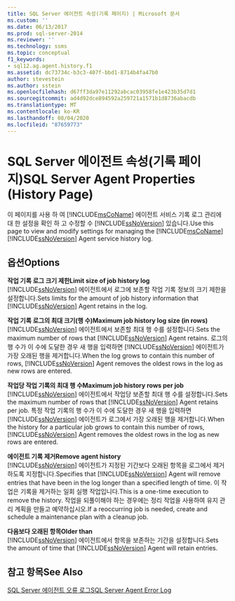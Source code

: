 ```yaml
---
title: SQL Server 에이전트 속성(기록 페이지) | Microsoft 문서
ms.custom: ''
ms.date: 06/13/2017
ms.prod: sql-server-2014
ms.reviewer: ''
ms.technology: ssms
ms.topic: conceptual
f1_keywords:
- sql12.ag.agent.history.f1
ms.assetid: dc73734c-b3c3-407f-bbd1-8714b4fa47b0
author: stevestein
ms.author: sstein
ms.openlocfilehash: d67ff3da97e11292abcac03958fe1e423b35d7d1
ms.sourcegitcommit: ad4d92dce894592a259721a1571b1d8736abacdb
ms.translationtype: MT
ms.contentlocale: ko-KR
ms.lasthandoff: 08/04/2020
ms.locfileid: "87659773"
---
```

# <a name="sql-server-agent-properties-history-page"></a><span data-ttu-id="f613b-102">SQL Server 에이전트 속성(기록 페이지)</span><span class="sxs-lookup"><span data-stu-id="f613b-102">SQL Server Agent Properties (History Page)</span></span>
  <span data-ttu-id="f613b-103">이 페이지를 사용 하 여 [!INCLUDE[msCoName](../../includes/msconame-md.md)] 에이전트 서비스 기록 로그 관리에 대 한 설정을 확인 하 고 수정할 수 [!INCLUDE[ssNoVersion](../../includes/ssnoversion-md.md)] 있습니다.</span><span class="sxs-lookup"><span data-stu-id="f613b-103">Use this page to view and modify settings for managing the [!INCLUDE[msCoName](../../includes/msconame-md.md)] [!INCLUDE[ssNoVersion](../../includes/ssnoversion-md.md)] Agent service history log.</span></span>  
  
## <a name="options"></a><span data-ttu-id="f613b-104">옵션</span><span class="sxs-lookup"><span data-stu-id="f613b-104">Options</span></span>  
 <span data-ttu-id="f613b-105">**작업 기록 로그 크기 제한**</span><span class="sxs-lookup"><span data-stu-id="f613b-105">**Limit size of job history log**</span></span>  
 <span data-ttu-id="f613b-106">[!INCLUDE[ssNoVersion](../../includes/ssnoversion-md.md)] 에이전트에서 로그에 보존할 작업 기록 정보의 크기 제한을 설정합니다.</span><span class="sxs-lookup"><span data-stu-id="f613b-106">Sets limits for the amount of job history information that [!INCLUDE[ssNoVersion](../../includes/ssnoversion-md.md)] Agent retains in the log.</span></span>  
  
 <span data-ttu-id="f613b-107">**작업 기록 로그의 최대 크기(행 수)**</span><span class="sxs-lookup"><span data-stu-id="f613b-107">**Maximum job history log size (in rows)**</span></span>  
 <span data-ttu-id="f613b-108">[!INCLUDE[ssNoVersion](../../includes/ssnoversion-md.md)] 에이전트에서 보존할 최대 행 수를 설정합니다.</span><span class="sxs-lookup"><span data-stu-id="f613b-108">Sets the maximum number of rows that [!INCLUDE[ssNoVersion](../../includes/ssnoversion-md.md)] Agent retains.</span></span> <span data-ttu-id="f613b-109">로그의 행 수가 이 수에 도달한 경우 새 행을 입력하면 [!INCLUDE[ssNoVersion](../../includes/ssnoversion-md.md)] 에이전트가 가장 오래된 행을 제거합니다.</span><span class="sxs-lookup"><span data-stu-id="f613b-109">When the log grows to contain this number of rows, [!INCLUDE[ssNoVersion](../../includes/ssnoversion-md.md)] Agent removes the oldest rows in the log as new rows are entered.</span></span>  
  
 <span data-ttu-id="f613b-110">**작업당 작업 기록의 최대 행 수**</span><span class="sxs-lookup"><span data-stu-id="f613b-110">**Maximum job history rows per job**</span></span>  
 <span data-ttu-id="f613b-111">[!INCLUDE[ssNoVersion](../../includes/ssnoversion-md.md)] 에이전트에서 작업당 보존할 최대 행 수를 설정합니다.</span><span class="sxs-lookup"><span data-stu-id="f613b-111">Sets the maximum number of rows that [!INCLUDE[ssNoVersion](../../includes/ssnoversion-md.md)] Agent retains per job.</span></span> <span data-ttu-id="f613b-112">특정 작업 기록의 행 수가 이 수에 도달한 경우 새 행을 입력하면 [!INCLUDE[ssNoVersion](../../includes/ssnoversion-md.md)] 에이전트가 로그에서 가장 오래된 행을 제거합니다.</span><span class="sxs-lookup"><span data-stu-id="f613b-112">When the history for a particular job grows to contain this number of rows, [!INCLUDE[ssNoVersion](../../includes/ssnoversion-md.md)] Agent removes the oldest rows in the log as new rows are entered.</span></span>  
  
 <span data-ttu-id="f613b-113">**에이전트 기록 제거**</span><span class="sxs-lookup"><span data-stu-id="f613b-113">**Remove agent history**</span></span>  
 <span data-ttu-id="f613b-114">[!INCLUDE[ssNoVersion](../../includes/ssnoversion-md.md)] 에이전트가 지정된 기간보다 오래된 항목을 로그에서 제거하도록 지정합니다.</span><span class="sxs-lookup"><span data-stu-id="f613b-114">Specifies that [!INCLUDE[ssNoVersion](../../includes/ssnoversion-md.md)] Agent will remove entries that have been in the log longer than a specified length of time.</span></span> <span data-ttu-id="f613b-115">이 작업은 기록을 제거하는 일회 실행 작업입니다.</span><span class="sxs-lookup"><span data-stu-id="f613b-115">This is a one-time execution to remove the history.</span></span> <span data-ttu-id="f613b-116">작업을 되풀이해야 하는 경우에는 정리 작업을 사용하여 유지 관리 계획을 만들고 예약하십시오.</span><span class="sxs-lookup"><span data-stu-id="f613b-116">If a reoccurring job is needed, create and schedule a maintenance plan with a cleanup job.</span></span>  
  
 <span data-ttu-id="f613b-117">**다음보다 오래된 항목**</span><span class="sxs-lookup"><span data-stu-id="f613b-117">**Older than**</span></span>  
 <span data-ttu-id="f613b-118">[!INCLUDE[ssNoVersion](../../includes/ssnoversion-md.md)] 에이전트에서 항목을 보존하는 기간을 설정합니다.</span><span class="sxs-lookup"><span data-stu-id="f613b-118">Sets the amount of time that [!INCLUDE[ssNoVersion](../../includes/ssnoversion-md.md)] Agent will retain entries.</span></span>  
  
## <a name="see-also"></a><span data-ttu-id="f613b-119">참고 항목</span><span class="sxs-lookup"><span data-stu-id="f613b-119">See Also</span></span>  
 [<span data-ttu-id="f613b-120">SQL Server 에이전트 오류 로그</span><span class="sxs-lookup"><span data-stu-id="f613b-120">SQL Server Agent Error Log</span></span>](sql-server-agent-error-log.md)  
  
  
